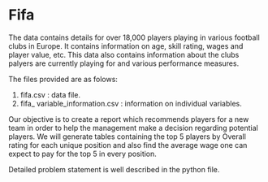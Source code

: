 # Fifa

The data contains details for over 18,000 players playing in various football clubs in Europe. It contains information on age, skill rating, wages and player value, etc. This data also contains information about the clubs palyers are currently playing for and various performance measures. 

The files provided are as folows: 
1. fifa.csv : data file.
2. fifa_ variable_information.csv : information on individual variables.


Our objective is to create a report which recommends players for a new team  in order to help the management make a decision regarding potential players. We  will generate tables containing the top 5 players by Overall rating for each unique position and also find  the average wage one can expect to pay for the top 5 in every position.

 Detailed problem statement is well described in the python file.
